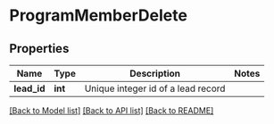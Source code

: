 # ProgramMemberDelete

## Properties

Name | Type | Description | Notes
------------ | ------------- | ------------- | -------------
**lead_id** | **int** | Unique integer id of a lead record | 

[[Back to Model list]](../README.md#documentation-for-models) [[Back to API list]](../README.md#documentation-for-api-endpoints) [[Back to README]](../README.md)
